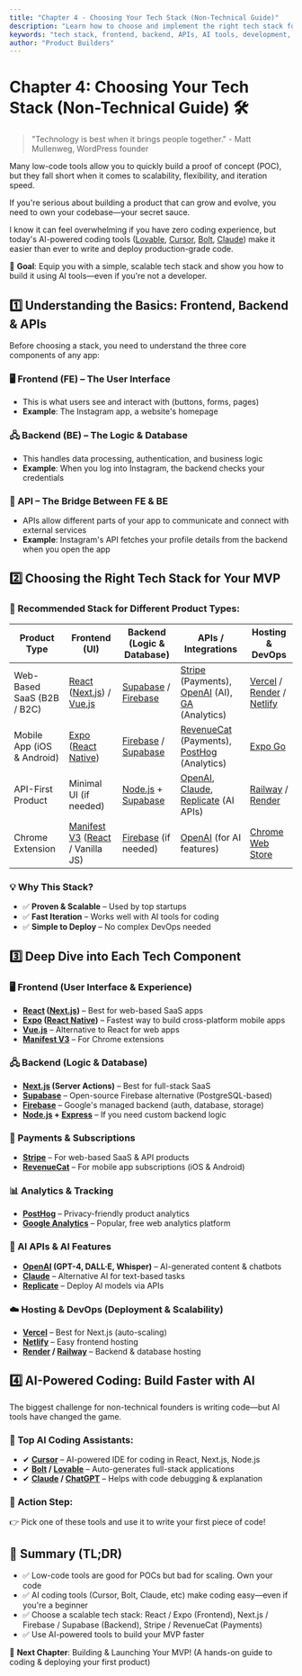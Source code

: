 ```yaml
---
title: "Chapter 4 - Choosing Your Tech Stack (Non-Technical Guide)"
description: "Learn how to choose and implement the right tech stack for your product, even without technical expertise."
keywords: "tech stack, frontend, backend, APIs, AI tools, development, MVP"
author: "Product Builders"
---
```


# Chapter 4: Choosing Your Tech Stack (Non-Technical Guide) 🛠️

> "Technology is best when it brings people together." - Matt Mullenweg, WordPress founder

<div class="content-box">

Many low-code tools allow you to quickly build a proof of concept (POC), but they fall short when it comes to scalability, flexibility, and iteration speed.

If you're serious about building a product that can grow and evolve, you need to own your codebase—your secret sauce.

I know it can feel overwhelming if you have zero coding experience, but today's AI-powered coding tools ([Lovable](https://lovable.dev), [Cursor](https://cursor.sh), [Bolt](https://bolt.ai), [Claude](https://anthropic.com/claude)) make it easier than ever to write and deploy production-grade code.

🚀 **Goal**: Equip you with a simple, scalable tech stack and show you how to build it using AI tools—even if you're not a developer.

</div>

## 1️⃣ Understanding the Basics: Frontend, Backend & APIs

<div class="content-box">

Before choosing a stack, you need to understand the three core components of any app:

### 🖥 Frontend (FE) – The User Interface
- This is what users see and interact with (buttons, forms, pages)
- **Example**: The Instagram app, a website's homepage

### 🖧 Backend (BE) – The Logic & Database
- This handles data processing, authentication, and business logic
- **Example**: When you log into Instagram, the backend checks your credentials

### 🔗 API – The Bridge Between FE & BE
- APIs allow different parts of your app to communicate and connect with external services
- **Example**: Instagram's API fetches your profile details from the backend when you open the app

</div>

## 2️⃣ Choosing the Right Tech Stack for Your MVP

<div class="content-box">

### 📌 Recommended Stack for Different Product Types:

<div class="table-container">

| Product Type | Frontend (UI) | Backend (Logic & Database) | APIs / Integrations | Hosting & DevOps |
|-------------|---------------|---------------------------|-------------------|------------------|
| Web-Based SaaS (B2B / B2C) | [React](https://react.dev) ([Next.js](https://nextjs.org)) / [Vue.js](https://vuejs.org) | [Supabase](https://supabase.com) / [Firebase](https://firebase.google.com) | [Stripe](https://stripe.com) (Payments), [OpenAI](https://openai.com) (AI), [GA](https://analytics.google.com/) (Analytics) | [Vercel](https://vercel.com) / [Render](https://render.com) / [Netlify](https://netlify.com) |
| Mobile App (iOS & Android) | [Expo](https://expo.dev) ([React Native](https://reactnative.dev)) | [Firebase](https://firebase.google.com) / [Supabase](https://supabase.com) | [RevenueCat](https://revenuecat.com) (Payments), [PostHog](https://posthog.com) (Analytics) | [Expo Go](https://expo.dev/go) |
| API-First Product | Minimal UI (if needed) | [Node.js](https://nodejs.org) + [Supabase](https://supabase.com) | [OpenAI](https://openai.com), [Claude](https://anthropic.com/claude), [Replicate](https://replicate.com) (AI APIs) | [Railway](https://railway.app) / [Render](https://render.com) |
| Chrome Extension | [Manifest V3](https://developer.chrome.com/docs/extensions/mv3/intro) ([React](https://react.dev) / Vanilla JS) | [Firebase](https://firebase.google.com) (if needed) | [OpenAI](https://openai.com) (for AI features) | [Chrome Web Store](https://chrome.google.com/webstore/category/extensions) |

</div>

### 💡 Why This Stack?
- ✅ **Proven & Scalable** – Used by top startups
- ✅ **Fast Iteration** – Works well with AI tools for coding
- ✅ **Simple to Deploy** – No complex DevOps needed

</div>

## 3️⃣ Deep Dive into Each Tech Component

<div class="content-box">

### 🖥 Frontend (User Interface & Experience)
- **[React](https://react.dev) ([Next.js](https://nextjs.org))** – Best for web-based SaaS apps
- **[Expo](https://expo.dev) ([React Native](https://reactnative.dev))** – Fastest way to build cross-platform mobile apps
- **[Vue.js](https://vuejs.org)** – Alternative to React for web apps
- **[Manifest V3](https://developer.chrome.com/docs/extensions/mv3/intro)** – For Chrome extensions

### 🖧 Backend (Logic & Database)
- **[Next.js](https://nextjs.org) (Server Actions)** – Best for full-stack SaaS
- **[Supabase](https://supabase.com)** – Open-source Firebase alternative (PostgreSQL-based)
- **[Firebase](https://firebase.google.com)** – Google's managed backend (auth, database, storage)
- **[Node.js](https://nodejs.org) + [Express](https://expressjs.com)** – If you need custom backend logic

### 🔗 Payments & Subscriptions
- **[Stripe](https://stripe.com)** – For web-based SaaS & API products
- **[RevenueCat](https://revenuecat.com)** – For mobile app subscriptions (iOS & Android)

### 📊 Analytics & Tracking
- **[PostHog](https://posthog.com)** – Privacy-friendly product analytics
- **[Google Analytics](https://analytics.google.com)** – Popular, free web analytics platform

### 🧠 AI APIs & AI Features
- **[OpenAI](https://openai.com) (GPT-4, DALL·E, Whisper)** – AI-generated content & chatbots
- **[Claude](https://anthropic.com/claude)** – Alternative AI for text-based tasks
- **[Replicate](https://replicate.com)** – Deploy AI models via APIs

### ☁️ Hosting & DevOps (Deployment & Scalability)
- **[Vercel](https://vercel.com)** – Best for Next.js (auto-scaling)
- **[Netlify](https://netlify.com)** – Easy frontend hosting
- **[Render](https://render.com) / [Railway](https://railway.app)** – Backend & database hosting

</div>

## 4️⃣ AI-Powered Coding: Build Faster with AI

<div class="content-box">

The biggest challenge for non-technical founders is writing code—but AI tools have changed the game.

### 📌 Top AI Coding Assistants:
- ✔ **[Cursor](https://cursor.sh)** – AI-powered IDE for coding in React, Next.js, Node.js
- ✔ **[Bolt](https://bolt.ai) / [Lovable](https://lovable.dev)** – Auto-generates full-stack applications
- ✔ **[Claude](https://anthropic.com/claude) / [ChatGPT](https://chat.openai.com)** – Helps with code debugging & explanation

### 🎯 Action Step:
👉 Pick one of these tools and use it to write your first piece of code!

</div>

## 📌 Summary (TL;DR)

<div class="content-box">

- ✅ Low-code tools are good for POCs but bad for scaling. Own your code
- ✅ AI coding tools (Cursor, Bolt, Claude, etc) make coding easy—even if you're a beginner
- ✅ Choose a scalable tech stack: React / Expo (Frontend), Next.js / Firebase / Supabase (Backend), Stripe / RevenueCat (Payments)
- ✅ Use AI-powered tools to build your MVP faster

🚀 **Next Chapter**: Building & Launching Your MVP! (A hands-on guide to coding & deploying your first product) 
</div>
